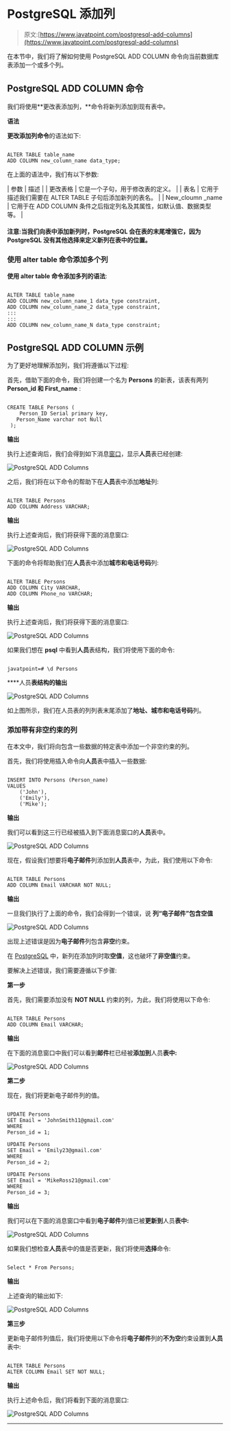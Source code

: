 # PostgreSQL 添加列

> 原文:[https://www.javatpoint.com/postgresql-add-columns](https://www.javatpoint.com/postgresql-add-columns)

在本节中，我们将了解如何使用 PostgreSQL ADD COLUMN 命令向当前数据库表添加一个或多个列。

## PostgreSQL ADD COLUMN 命令

我们将使用**更改表添加列，**命令将新列添加到现有表中。

**语法**

**更改添加列命令**的语法如下:

```

ALTER TABLE table_name
ADD COLUMN new_column_name data_type;

```

在上面的语法中，我们有以下参数:

| 参数 | 描述 |
| 更改表格 | 它是一个子句，用于修改表的定义。 |
| 表名 | 它用于描述我们需要在 ALTER TABLE 子句后添加新列的表名。 |
| New_cloumn _name | 它用于在 ADD COLUMN 条件之后指定列名及其属性，如默认值、数据类型等。 |

#### 注意:当我们向表中添加新列时，PostgreSQL 会在表的末尾增强它，因为 PostgreSQL 没有其他选择来定义新列在表中的位置。

### 使用 alter table 命令添加多个列

**使用 alter table 命令添加多列的语法**:

```

ALTER TABLE table_name
ADD COLUMN new_column_name_1 data_type constraint,
ADD COLUMN new_column_name_2 data_type constraint,
:::
:::
ADD COLUMN new_column_name_N data_type constraint;

```

## PostgreSQL ADD COLUMN 示例

为了更好地理解添加列，我们将遵循以下过程:

首先，借助下面的命令，我们将创建一个名为 **Persons** 的新表，该表有两列 **Person_id 和 First_name** :

```

CREATE TABLE Persons (
    Person_ID Serial primary key,
   Person_Name varchar not Null     
 );

```

**输出**

执行上述查询后，我们会得到如下消息[窗口](https://www.javatpoint.com/windows)，显示**人员**表已经创建:

![PostgreSQL ADD Columns](../Images/c55d5c64ddd0845fe6fdce62fdf89ecd.png)

之后，我们将在以下命令的帮助下在**人员**表中添加**地址**列:

```

ALTER TABLE Persons 
ADD COLUMN Address VARCHAR;

```

**输出**

执行上述查询后，我们将获得下面的消息窗口:

![PostgreSQL ADD Columns](../Images/49d01752a1f81c7b279de78d59c3f1a8.png)

下面的命令将帮助我们在**人员**表中添加**城市和电话号码**列:

```

ALTER TABLE Persons 
ADD COLUMN City VARCHAR,
ADD COLUMN Phone_no VARCHAR;

```

**输出**

执行上述查询后，我们将获得下面的消息窗口:

![PostgreSQL ADD Columns](../Images/caa7e913f957e0ec485e3d3106b08e41.png)

如果我们想在 **psql** 中看到**人员**表结构，我们将使用下面的命令:

```

javatpoint=# \d Persons                                  

```

****人员**表结构的输出**

![PostgreSQL ADD Columns](../Images/f06c823f5381a7ff4efa3033b13f7123.png)

如上图所示，我们在人员表的列列表末尾添加了**地址、城市和电话号码**列。

### 添加带有非空约束的列

在本文中，我们将向包含一些数据的特定表中添加一个非空约束的列。

首先，我们将使用插入命令向**人员**表中插入一些数据:

```

INSERT INTO Persons (Person_name)
VALUES
	('John'),
	('Emily'),
	('Mike');

```

**输出**

我们可以看到这三行已经被插入到下面消息窗口的**人员**表中。

![PostgreSQL ADD Columns](../Images/68e4089c117470e986d26bdbc3e02dbd.png)

现在，假设我们想要将**电子邮件**列添加到**人员**表中，为此，我们使用以下命令:

```

ALTER TABLE Persons 
ADD COLUMN Email VARCHAR NOT NULL;

```

**输出**

一旦我们执行了上面的命令，我们会得到一个错误，说
**列“电子邮件”包含空值**

![PostgreSQL ADD Columns](../Images/6cb7edd4e9ba1891c3e92abe2e839c73.png)

出现上述错误是因为**电子邮件**列包含**非空**约束。

在 [PostgreSQL](https://www.javatpoint.com/postgresql-tutorial) 中，新列在添加列时取**空值**，这也破坏了**非空值**约束。

要解决上述错误，我们需要遵循以下步骤:

**第一步**

首先，我们需要添加没有 **NOT NULL** 约束的列，为此，我们将使用以下命令:

```

ALTER TABLE Persons 
ADD COLUMN Email VARCHAR;

```

**输出**

在下面的消息窗口中我们可以看到**邮件**栏已经被**添加到**人员**表中:**

![PostgreSQL ADD Columns](../Images/fbedc507d2f10d8c90187e005f63ecde.png)

**第二步**

现在，我们将更新电子邮件列的值。

```

UPDATE Persons
SET Email = 'JohnSmith11@gmail.com'
WHERE
Person_id = 1;

UPDATE Persons
SET Email = 'Emily23@gmail.com'
WHERE
Person_id = 2;

UPDATE Persons
SET Email = 'MikeRoss21@gmail.com'
WHERE
Person_id = 3;

```

**输出**

我们可以在下面的消息窗口中看到**电子邮件**列值已被**更新到**人员**表中:**

![PostgreSQL ADD Columns](../Images/654c4d2ad7730bc4a6dbc58ffe4f70aa.png)

如果我们想检查**人员**表中的值是否更新，我们将使用**选择**命令:

```

Select * From Persons;

```

**输出**

上述查询的输出如下:

![PostgreSQL ADD Columns](../Images/4f5f8197a0aa4189d2c210b7888529de.png)

**第三步**

更新电子邮件列值后，我们将使用以下命令将**电子邮件**列的**不为空**约束设置到**人员**表中:

```

ALTER TABLE Persons
ALTER COLUMN Email SET NOT NULL;

```

**输出**

执行上述命令后，我们将看到下面的消息窗口:

![PostgreSQL ADD Columns](../Images/a7de710a630b9a999cc62b334d130832.png)

* * *